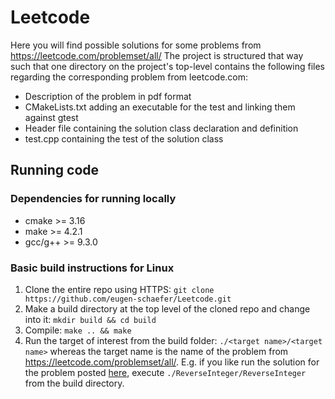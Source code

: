 # Leetcode
Here you will find possible solutions for some problems from https://leetcode.com/problemset/all/
The project is structured that way such that one directory on the project's top-level contains the
following files regarding the corresponding problem from leetcode.com:
 * Description of the problem in pdf format
 * CMakeLists.txt adding an executable for the test and linking them against gtest
 * Header file containing the solution class declaration and definition
 * test.cpp containing the test of the solution class

## Running code

### Dependencies for running locally
* cmake >= 3.16
* make >= 4.2.1
* gcc/g++ >= 9.3.0

### Basic build instructions for Linux
1. Clone the entire repo using HTTPS: ```git clone https://github.com/eugen-schaefer/Leetcode.git```
2. Make a build directory at the top level of the cloned repo and change into it: `mkdir build && cd build`
3. Compile: `make .. && make`
4. Run the target of interest from the build folder: `./<target name>/<target name>` whereas the target name is the name of the problem from https://leetcode.com/problemset/all/. E.g. if you like run the solution for the problem posted [here](https://leetcode.com/problems/reverse-integer/), execute `./ReverseInteger/ReverseInteger` from the build directory.